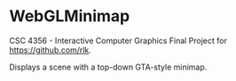 # WebGLMinimap
CSC 4356 - Interactive Computer Graphics Final Project
for https://github.com/rlk.

Displays a scene with a top-down GTA-style minimap.

